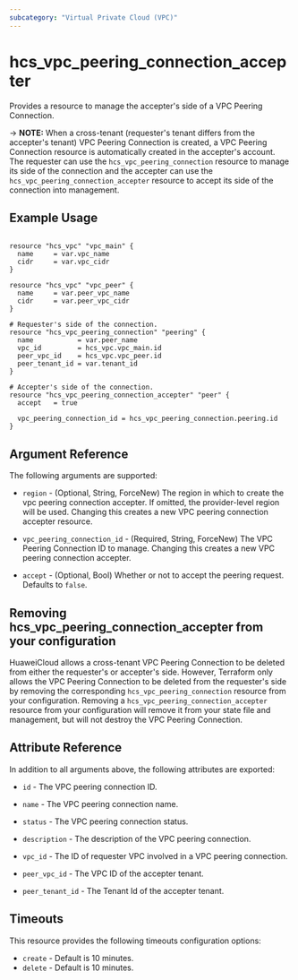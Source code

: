 ```yaml
---
subcategory: "Virtual Private Cloud (VPC)"
---
```


# hcs_vpc_peering_connection_accepter

Provides a resource to manage the accepter's side of a VPC Peering Connection.

-> **NOTE:** When a cross-tenant (requester's tenant differs from the accepter's tenant) VPC Peering Connection
  is created, a VPC Peering Connection resource is automatically created in the accepter's account.
  The requester can use the `hcs_vpc_peering_connection` resource to manage its side of the connection and
  the accepter can use the `hcs_vpc_peering_connection_accepter` resource to accept its side of the connection
  into management.

## Example Usage

```hcl

resource "hcs_vpc" "vpc_main" {
  name     = var.vpc_name
  cidr     = var.vpc_cidr
}

resource "hcs_vpc" "vpc_peer" {
  name     = var.peer_vpc_name
  cidr     = var.peer_vpc_cidr
}

# Requester's side of the connection.
resource "hcs_vpc_peering_connection" "peering" {
  name           = var.peer_name
  vpc_id         = hcs_vpc.vpc_main.id
  peer_vpc_id    = hcs_vpc.vpc_peer.id
  peer_tenant_id = var.tenant_id
}

# Accepter's side of the connection.
resource "hcs_vpc_peering_connection_accepter" "peer" {
  accept   = true

  vpc_peering_connection_id = hcs_vpc_peering_connection.peering.id
}
 ```

## Argument Reference

The following arguments are supported:

* `region` - (Optional, String, ForceNew) The region in which to create the vpc peering connection accepter. If omitted,
  the provider-level region will be used. Changing this creates a new VPC peering connection accepter resource.

* `vpc_peering_connection_id` - (Required, String, ForceNew) The VPC Peering Connection ID to manage. Changing this
  creates a new VPC peering connection accepter.

* `accept` - (Optional, Bool) Whether or not to accept the peering request. Defaults to `false`.

## Removing hcs_vpc_peering_connection_accepter from your configuration

HuaweiCloud allows a cross-tenant VPC Peering Connection to be deleted from either the requester's or accepter's side.
However, Terraform only allows the VPC Peering Connection to be deleted from the requester's side by removing the
corresponding `hcs_vpc_peering_connection` resource from your configuration.
Removing a `hcs_vpc_peering_connection_accepter` resource from your configuration will remove it from your
state file and management, but will not destroy the VPC Peering Connection.

## Attribute Reference

In addition to all arguments above, the following attributes are exported:

* `id` - The VPC peering connection ID.

* `name` - The VPC peering connection name.

* `status` - The VPC peering connection status.

* `description` - The description of the VPC peering connection.

* `vpc_id` - The ID of requester VPC involved in a VPC peering connection.

* `peer_vpc_id` - The VPC ID of the accepter tenant.

* `peer_tenant_id` - The Tenant Id of the accepter tenant.

## Timeouts

This resource provides the following timeouts configuration options:

* `create` - Default is 10 minutes.
* `delete` - Default is 10 minutes.
